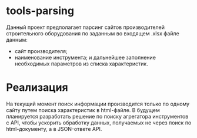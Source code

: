 # tools-parsing
Данный проект предполагает парсинг сайтов производителей строительного оборудования по заданным во входящем .xlsx файле данным:
- сайт производителя;
- наименование инструмента;
и дальнейшее заполнение необходимых параметров из списка характеристик.

# Реализация
На текущий момент поиск информации производится только по одному сайту путем поиска характеристик в html-файле. В будущем планируется разработать решение по поиску агрегатора инструментов с API, чтобы ускорить обработку данных, получаемых не через поиск по html-документу, а в JSON-ответе API.
